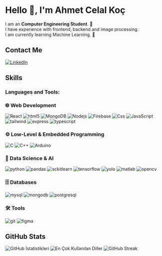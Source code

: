 # Hello 👋, I'm Ahmet Celal Koç

I am an <b>Computer Engineering Student</b>. 🚀<br>
I have experience with frontend, backend and image processing.   <br>
I am currently learning Machine Learning. 🤖

## Contact Me
<p><a href="https://www.linkedin.com/in/ahmetcelalko%C3%A7/" target="_blank"><img src="https://img.shields.io/badge/LinkedIn-%230077B5.svg?&style=flat-square&logo=linkedin&logoColor=white" alt="LinkedIn"></a> </p>

## Skills

<h3 align="left">Languages and Tools:</h3>

### 🌐 Web Development  
<p align="left">
  <img alt="React" src="https://img.shields.io/badge/-React-45b8d8?style=flat-square&logo=react&logoColor=white" />
  <img alt="html5" src="https://img.shields.io/badge/-HTML5-E34F26?style=flat-square&logo=html5&logoColor=white" />
  <img alt="MongoDB" src="https://img.shields.io/badge/-MongoDB-13aa52?style=flat-square&logo=mongodb&logoColor=white" />
  <img alt="Nodejs" src="https://img.shields.io/badge/-Nodejs-43853d?style=flat-square&logo=Node.js&logoColor=white" />
  <img alt="Firebase" src="https://img.shields.io/badge/Firebase-039BE5?logo=Firebase&logoColor=white" />
  <img alt="Css" src="https://img.shields.io/badge/CSS-639?logo=css&logoColor=fff" />
  <img alt="JavaScript" src="https://img.shields.io/badge/JavaScript-F7DF1E?logo=javascript&logoColor=000" />
  <img alt="tailwind" src="https://img.shields.io/badge/Tailwind%20CSS-%2338B2AC.svg?logo=tailwind-css&logoColor=white" />
  <img alt="express" src="https://img.shields.io/badge/Express.js-%23404d59.svg?logo=express&logoColor=%2361DAFB" />
  <img alt="typescript" src="https://img.shields.io/badge/TypeScript-3178C6?logo=typescript&logoColor=fff" />
   
</p>

### ⚙️ Low-Level & Embedded Programming  
<p align="left">
    <img alt="C" src="https://img.shields.io/badge/C-00599C?logo=c&logoColor=white" />
    <img alt="C++" src="https://img.shields.io/badge/C++-%2300599C.svg?logo=c%2B%2B&logoColor=white" />
    <img alt="Arduino" src="https://img.shields.io/badge/Arduino-00979D?logo=arduino&logoColor=white" />  
</p>

### 🐍 Data Science & AI  
<p align="left">
    <img alt="python" src="https://img.shields.io/badge/Python-3776AB?logo=python&logoColor=fff" />  
    <img alt="pandas" src="https://img.shields.io/badge/Pandas-150458?logo=pandas&logoColor=fff" />  
    <img alt="sckitlearn" src="https://img.shields.io/badge/-scikit--learn-%23F7931E?logo=scikit-learn&logoColor=white" />
    <img alt="tensorflow" src="https://img.shields.io/badge/TensorFlow-ff8f00?logo=tensorflow&logoColor=white" />
    <img alt="yolo" src="https://img.shields.io/badge/YOLO-00FFFF?logo=yolo&logoColor=black" />
    <img alt="matlab" src="https://img.shields.io/badge/MATLAB-0076A8?logo=mathworks&logoColor=fff" />
    <img alt="opencv" src="https://img.shields.io/badge/OpenCV-5C3EE8?logo=opencv&logoColor=white" />
    
    


</p>

### 🗄️ Databases  
<p align="left">
      <img alt="mysql" src="https://img.shields.io/badge/MySQL-4479A1?logo=mysql&logoColor=fff" />
      <img alt="mongodb" src="https://img.shields.io/badge/MongoDB-%234ea94b.svg?logo=mongodb&logoColor=white" />
      <img alt="postgresql" src="https://img.shields.io/badge/Postgres-%23316192.svg?logo=postgresql&logoColor=white" />

</p>

### 🛠️ Tools  
<p align="left">
    <img alt="git" src="https://img.shields.io/badge/Git-F05032?logo=git&logoColor=fff" />
    <img alt="figma" src="https://img.shields.io/badge/Figma-F24E1E?logo=figma&logoColor=white" />

 
</p>

## GitHub Stats

<img src="https://github-readme-stats.vercel.app/api?username=ACelal852&show_icons=true&count_private=true&theme=radical" alt="GitHub İstatistikleri" />

<img src="https://github-readme-stats.vercel.app/api/top-langs/?username=ACelal852&layout=compact&theme=radical" alt="En Çok Kullanılan Diller" />

<img src="https://github-readme-streak-stats.herokuapp.com/?user=ACelal852&theme=radical" alt="GitHub Streak" />

